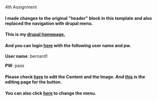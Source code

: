 4th Assignment

<h4>I made changes to the original "header" block in this template and also replaced the navigation with drupal menu. </h4>
<h4> This is my <a href="http://dev-gugugua.pantheonsite.io">drupal homepage. </a></h4>
<h4>And you can login <a href="http://dev-gugugua.pantheonsite.io/user/login">here</a> with the following <strong>user name and pw</strong>.</h4>
<p><strong>User name</strong>: bernard1</p>
<p><strong>PW</strong>: pass</p>

<h4>Please check <a href="http://dev-gugugua.pantheonsite.io/node/44/edit?destination=admin/content">here</a> to edit the Content and the Image. And <a href="http://dev-gugugua.pantheonsite.io/admin/structure/views/view/demo/edit">this</a> is the editing page for the button.</h4>
<h4>You can also click <a href="http://dev-gugugua.pantheonsite.io/admin/structure/menu/manage/main-menu">here</a> to change the menu.</h4>


